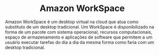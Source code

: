 <h1 align="center">Amazon WorkSpace</h1>

Amazon WorkSpace é um desktop virtual na cloud que atua como substituto de um desktop tradicional. Um WorkSpace é disponibilizado na forma de um pacote com sistema operacional, recursos computacionais, espaço de armazenamento e aplicações de software que permitem a um usuário executar tarefas do dia a dia da mesma forma como faria com um desktop tradicional.